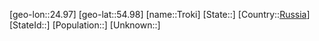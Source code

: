 ﻿---
location: [54.98,24.97]
type: City
tags:
- geo/City


SpocWebEntityId: 34999
isDeleted: false
confidential: public

---
[geo-lon::24.97]
[geo-lat::54.98]
[name::Troki]
[State::]
[Country::[Russia](geo/Continent/Europe/Russia.md)]
[StateId::]
[Population::]
[Unknown::]

